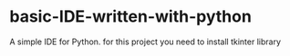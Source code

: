 # basic-IDE-written-with-python
A simple IDE for Python.
for this project you need to install tkinter library
